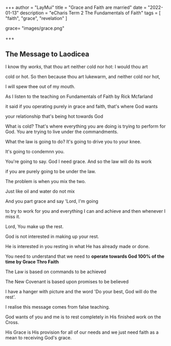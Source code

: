 +++
author = "LayMui"
title = "Grace and Faith are married"
date = "2022-01-13"
description = "eCharis Term 2 The Fundamentals of Faith"
tags = [
    "faith", "grace", "revelation"
]

grace= "images/grace.png"

+++

## The Message to Laodicea

I know thy _works_, that thou art neither cold nor hot: I would thou art

cold or hot. So then because thou art lukewarm, and neither cold nor hot,

I will spew thee out of my mouth.

As I listen to the teaching on Fundamentals of Faith by Rick Mcfarland

it said if you operating purely in grace and faith, that's where God wants

your relationship that's being hot towards God

What is cold? That's where everything you are doing is trying to perform for God.
You are trying to live under the commandments.

What the law is going to do? It's going to drive you to your knee.

It's going to condemnn you.

You're going to say. God I need grace. And so the law will do its work

if you are purely going to be under the law.

The problem is when you mix the two.

Just like oil and water do not mix

And you part grace and say 'Lord, I'm going

to try to work for you and everything I can and achieve and then whenever I miss it.

Lord, You make up the rest.

God is not interested in making up your rest.

He is interested in you resting in what He has already made or done.

You need to understand that we need to **operate towards God 100% of the time by Grace Thro Faith**

The Law is based on commands to be achieved

The New Covenant is based upon promises to be believed

I have a hanger with picture and the word 'Do your best, God will do the rest'.

I realise this message comes from false teaching.

God wants of you and me is to rest completely in His finished work on the Cross.

His Grace is His provision for all
of our needs and we just need faith as a mean to receiving God's grace.
